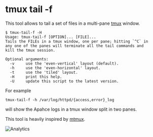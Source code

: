 # tmux tail -f

This tool allows to tail a set of files in a multi-pane
[tmux](http://tmux.sourceforge.net/) window.

```
$ tmux-tail-f -H
Usage: tmux-tail-f [OPTION]... [FILE]...
Tails the FILEs in a tmux window, one per pane; hitting `^C` in
any one of the panes will terminate all the tail commands and
kill the tmux session.

Optional arguments:
  -v     use the 'even-vertical' layout (default).
  -h     use the 'even-horizontal' layout.
  -t     use the 'tiled' layout.
  -H     print this help.
  -U     update this script to the latest version.
```

For example

```
tmux-tail-f -h /var/log/httpd/{access,error}_log
```

will show the Apahce logs in a tmux window split in two panes.

This tool is heavily inspired by [mtmux](https://github.com/wbond/mtmux).

![Analytics](https://ga-beacon.appspot.com/UA-377250-20/tmux-tail-f?pixel)
